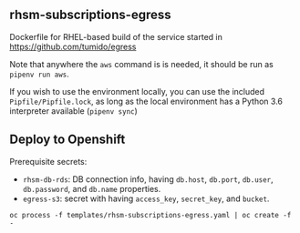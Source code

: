 rhsm-subscriptions-egress
-------------------------

Dockerfile for RHEL-based build of the service started in https://github.com/tumido/egress

Note that anywhere the `aws` command is is needed, it should be run as `pipenv run aws`.

If you wish to use the environment locally, you can use the included `Pipfile/Pipfile.lock`, as long as the local environment has a Python 3.6 interpreter available (`pipenv sync`)

Deploy to Openshift
-------------------

Prerequisite secrets:

- `rhsm-db-rds`: DB connection info, having `db.host`, `db.port`, `db.user`, `db.password`, and `db.name` properties.
- `egress-s3`: secret with having `access_key`, `secret_key`, and `bucket`.

```
oc process -f templates/rhsm-subscriptions-egress.yaml | oc create -f -
```
